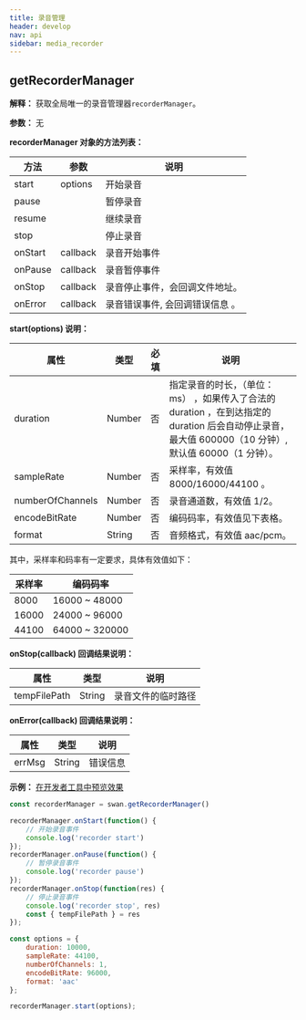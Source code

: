```yaml
---
title: 录音管理
header: develop
nav: api
sidebar: media_recorder
---
```



getRecorderManager
---
**解释：** 获取全局唯一的录音管理器`recorderManager`。

**参数：** 无

**recorderManager 对象的方法列表：**

|方法 | 参数 | 说明 |
|---- | ---- | ---- |
|start | options | 开始录音 |
|pause | | 暂停录音 |
|resume | | 继续录音 |
|stop | | 停止录音 |
|onStart | callback | 录音开始事件 |
|onPause | callback | 录音暂停事件 |
|onStop | callback | 录音停止事件，会回调文件地址。 |
|onError | callback | 录音错误事件, 会回调错误信息 。|

**start(options) 说明：**

|属性 | 类型 | 必填 | 说明 |
|---- | ---- | ---- | ---- |
|duration |Number | 否 | 指定录音的时长，（单位：ms） ，如果传入了合法的 duration ，在到达指定的 duration 后会自动停止录音，最大值 600000（10 分钟）,默认值 60000（1 分钟）。|
|sampleRate |Number |否 | 采样率，有效值 8000/16000/44100 。|
|numberOfChannels |Number |否 | 录音通道数，有效值 1/2。 |
|encodeBitRate |Number |否 | 编码码率，有效值见下表格。 |
|format |String |否 | 音频格式，有效值 aac/pcm。 |

其中，采样率和码率有一定要求，具体有效值如下：

|采样率 | 编码码率 |
|---- | ---- |
|8000 | 16000 ~ 48000|
|16000| 24000 ~ 96000|
|44100| 64000 ~ 320000|

**onStop(callback) 回调结果说明：**

|属性 | 类型 | 说明 |
|---- | ---- | ---- |
|tempFilePath |String | 录音文件的临时路径 |

**onError(callback) 回调结果说明：**

|属性 | 类型 | 说明 |
|---- | ---- | ---- |
|errMsg |String | 错误信息 |

**示例：**
<a href="swanide://fragment/e58b40296c7b21d2b18f1792ffc30ae01540398986" title="在开发者工具中预览效果" target="_blank">在开发者工具中预览效果</a>


```javascript
const recorderManager = swan.getRecorderManager()

recorderManager.onStart(function() {
    // 开始录音事件
    console.log('recorder start')
});
recorderManager.onPause(function() {
    // 暂停录音事件
    console.log('recorder pause')
});
recorderManager.onStop(function(res) {
    // 停止录音事件
    console.log('recorder stop', res)
    const { tempFilePath } = res
});

const options = {
    duration: 10000,
    sampleRate: 44100,
    numberOfChannels: 1,
    encodeBitRate: 96000,
    format: 'aac'
};

recorderManager.start(options);

```
<!-- #### 错误码

**Andriod**

|错误码|说明|
|--|--|
|201|解析失败，请检查参数是否正确|
|1001|执行失败|
|2001|错误调起时机|
|2002|录音执行错误|
|2003|录音调起action错误，无需调用release|
|2004|用户拒绝|

**iOS**

|错误码|说明|
|--|--|
|202|解析失败，请检查参数是否正确 |
|2001|错误的调起时机|
|2002|录音执行错误|
|2004|用户拒绝小程序使用麦克风| -->